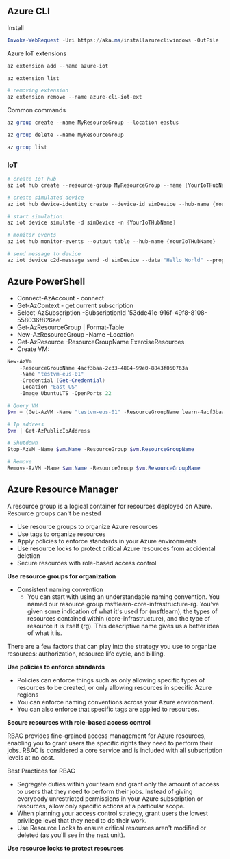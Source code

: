 ## Azure CLI

Install
```powershell
Invoke-WebRequest -Uri https://aka.ms/installazurecliwindows -OutFile .\AzureCLI.msi; Start-Process msiexec.exe -Wait -ArgumentList '/I AzureCLI.msi /quiet'; rm .\AzureCLI.msi
```

Azure IoT extensions
```powershell
az extension add --name azure-iot

az extension list

# removing extension
az extension remove --name azure-cli-iot-ext
```

Common commands

```powershell
az group create --name MyResourceGroup --location eastus

az group delete --name MyResourceGroup

az group list
```

### IoT

```powershell
# create IoT hub
az iot hub create --resource-group MyResourceGroup --name {YourIoTHubName}

# create simulated device
az iot hub device-identity create --device-id simDevice --hub-name {YourIoTHubName}

# start simulation
az iot device simulate -d simDevice -n {YourIoTHubName}

# monitor events
az iot hub monitor-events --output table --hub-name {YourIoTHubName}

# send message to device
az iot device c2d-message send -d simDevice --data "Hello World" --props "key0=value0;key1=value1" -n {YourIoTHubName}
```

## Azure PowerShell

* Connect-AzAccount - connect
* Get-AzContext - get current subscription
* Select-AzSubscription -SubscriptionId '53dde41e-916f-49f8-8108-558036f826ae'
* Get-AzResourceGroup | Format-Table
* New-AzResourceGroup -Name <name> -Location <location>
* Get-AzResource -ResourceGroupName ExerciseResources
* Create VM:
```powershell
New-AzVm
    -ResourceGroupName 4acf3baa-2c33-4884-99e0-8843f050763a
    -Name "testvm-eus-01"
    -Credential (Get-Credential)
    -Location "East US"
    -Image UbuntuLTS -OpenPorts 22

# Query VM
$vm = (Get-AzVM -Name "testvm-eus-01" -ResourceGroupName learn-4acf3baa-2c33-4884-99e0-8843f050763a)

# Ip address
$vm | Get-AzPublicIpAddress

# Shutdown
Stop-AzVM -Name $vm.Name -ResourceGroup $vm.ResourceGroupName

# Remove
Remove-AzVM -Name $vm.Name -ResourceGroup $vm.ResourceGroupName
```

## Azure Resource Manager

A resource group is a logical container for resources deployed on Azure.
Resource groups can't be nested

* Use resource groups to organize Azure resources
* Use tags to organize resources
* Apply policies to enforce standards in your Azure environments
* Use resource locks to protect critical Azure resources from accidental deletion
* Secure resources with role-based access control

**Use resource groups for organization**

* Consistent naming convention
    * You can start with using an understandable naming convention. You named our resource group msftlearn-core-infrastructure-rg. You've given some indication of what it's used for (msftlearn), the types of resources contained within (core-infrastructure), and the type of resource it is itself (rg). This descriptive name gives us a better idea of what it is.

There are a few factors that can play into the strategy you use to organize resources: authorization, resource life cycle, and billing.

**Use policies to enforce standards**

* Policies can enforce things such as only allowing specific types of resources to be created, or only allowing resources in specific Azure regions
* You can enforce naming conventions across your Azure environment.
* You can also enforce that specific tags are applied to resources.

**Secure resources with role-based access control**

RBAC provides fine-grained access management for Azure resources, enabling you to grant users the specific rights they need to perform their jobs. RBAC is considered a core service and is included with all subscription levels at no cost.

Best Practices for RBAC
* Segregate duties within your team and grant only the amount of access to users that they need to perform their jobs. Instead of giving everybody unrestricted permissions in your Azure subscription or resources, allow only specific actions at a particular scope.
* When planning your access control strategy, grant users the lowest privilege level that they need to do their work.
* Use Resource Locks to ensure critical resources aren't modified or deleted (as you'll see in the next unit).

**Use resource locks to protect resources**